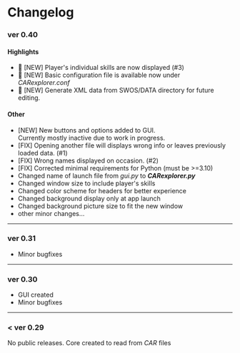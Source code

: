 # Changelog

### ver 0.40
#### Highlights
* :star2: [NEW] Player's individual skills are now displayed (#3)
* :star2: [NEW] Basic configuration file is available now under *CARexplorer.conf*
* :star2: [NEW] Generate XML data from SWOS/DATA directory for future editing.

#### Other
* [NEW] New buttons and options added to GUI.  
  Currently mostly inactive due to work in progress.
* [FIX] Opening another file will displays wrong info or leaves previously loaded data. (#1)
* [FIX] Wrong names displayed on occasion. (#2)
* [FIX] Corrected minimal requirements for Python (must be >=3.10)
* Changed name of launch file from *gui.py* to ***CARexplorer.py***
* Changed window size to include player's skills
* Changed color scheme for headers for better experience
* Changed background display only at app launch
* Changed background picture size to fit the new window
* other minor changes...

---

### ver 0.31
* Minor bugfixes

---

### ver 0.30
* GUI created
* Minor bugfixes

---

### < ver 0.29
No public releases. Core created to read from *CAR* files
